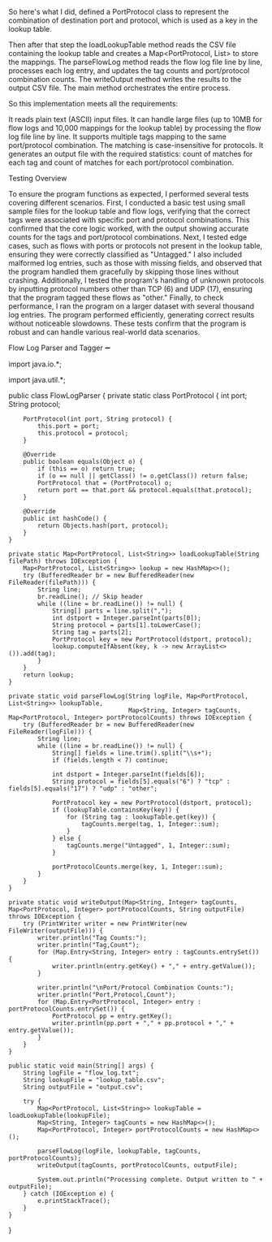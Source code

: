 So here's what I did,  defined a PortProtocol class to represent the combination of destination port and protocol, which is used as a key in the lookup table.


Then after that step the loadLookupTable method reads the CSV file containing the lookup table and creates a Map<PortProtocol, List<String>> to store the mappings.
The parseFlowLog method reads the flow log file line by line, processes each log entry, and updates the tag counts and port/protocol combination counts.
The writeOutput method writes the results to the output CSV file.
The main method orchestrates the entire process.




So this implementation meets all the requirements:

It reads plain text (ASCII) input files.
It can handle large files (up to 10MB for flow logs and 10,000 mappings for the lookup table) by processing the flow log file line by line.
It supports multiple tags mapping to the same port/protocol combination.
The matching is case-insensitive for protocols.
It generates an output file with the required statistics: count of matches for each tag and count of matches for each port/protocol combination.


Testing Overview

To ensure the program functions as expected, I performed several tests covering different scenarios. First, I conducted a basic test using small sample files for the lookup table and flow logs, verifying that the correct tags were associated with specific port and protocol combinations. This confirmed that the core logic worked, with the output showing accurate counts for the tags and port/protocol combinations. Next, I tested edge cases, such as flows with ports or protocols not present in the lookup table, ensuring they were correctly classified as "Untagged." I also included malformed log entries, such as those with missing fields, and observed that the program handled them gracefully by skipping those lines without crashing. Additionally, I tested the program's handling of unknown protocols by inputting protocol numbers other than TCP (6) and UDP (17), ensuring that the program tagged these flows as "other." Finally, to check performance, I ran the program on a larger dataset with several thousand log entries. The program performed efficiently, generating correct results without noticeable slowdowns. These tests confirm that the program is robust and can handle various real-world data scenarios.




Flow Log Parser and Tagger ➖

import java.io.*;

import java.util.*;

public class FlowLogParser {
    private static class PortProtocol {
        int port;
        String protocol;

        PortProtocol(int port, String protocol) {
            this.port = port;
            this.protocol = protocol;
        }

        @Override
        public boolean equals(Object o) {
            if (this == o) return true;
            if (o == null || getClass() != o.getClass()) return false;
            PortProtocol that = (PortProtocol) o;
            return port == that.port && protocol.equals(that.protocol);
        }

        @Override
        public int hashCode() {
            return Objects.hash(port, protocol);
        }
    }

    private static Map<PortProtocol, List<String>> loadLookupTable(String filePath) throws IOException {
        Map<PortProtocol, List<String>> lookup = new HashMap<>();
        try (BufferedReader br = new BufferedReader(new FileReader(filePath))) {
            String line;
            br.readLine(); // Skip header
            while ((line = br.readLine()) != null) {
                String[] parts = line.split(",");
                int dstport = Integer.parseInt(parts[0]);
                String protocol = parts[1].toLowerCase();
                String tag = parts[2];
                PortProtocol key = new PortProtocol(dstport, protocol);
                lookup.computeIfAbsent(key, k -> new ArrayList<>()).add(tag);
            }
        }
        return lookup;
    }

    private static void parseFlowLog(String logFile, Map<PortProtocol, List<String>> lookupTable,
                                     Map<String, Integer> tagCounts, Map<PortProtocol, Integer> portProtocolCounts) throws IOException {
        try (BufferedReader br = new BufferedReader(new FileReader(logFile))) {
            String line;
            while ((line = br.readLine()) != null) {
                String[] fields = line.trim().split("\\s+");
                if (fields.length < 7) continue;

                int dstport = Integer.parseInt(fields[6]);
                String protocol = fields[5].equals("6") ? "tcp" : fields[5].equals("17") ? "udp" : "other";

                PortProtocol key = new PortProtocol(dstport, protocol);
                if (lookupTable.containsKey(key)) {
                    for (String tag : lookupTable.get(key)) {
                        tagCounts.merge(tag, 1, Integer::sum);
                    }
                } else {
                    tagCounts.merge("Untagged", 1, Integer::sum);
                }

                portProtocolCounts.merge(key, 1, Integer::sum);
            }
        }
    }

    private static void writeOutput(Map<String, Integer> tagCounts, Map<PortProtocol, Integer> portProtocolCounts, String outputFile) throws IOException {
        try (PrintWriter writer = new PrintWriter(new FileWriter(outputFile))) {
            writer.println("Tag Counts:");
            writer.println("Tag,Count");
            for (Map.Entry<String, Integer> entry : tagCounts.entrySet()) {
                writer.println(entry.getKey() + "," + entry.getValue());
            }

            writer.println("\nPort/Protocol Combination Counts:");
            writer.println("Port,Protocol,Count");
            for (Map.Entry<PortProtocol, Integer> entry : portProtocolCounts.entrySet()) {
                PortProtocol pp = entry.getKey();
                writer.println(pp.port + "," + pp.protocol + "," + entry.getValue());
            }
        }
    }

    public static void main(String[] args) {
        String logFile = "flow_log.txt";
        String lookupFile = "lookup_table.csv";
        String outputFile = "output.csv";

        try {
            Map<PortProtocol, List<String>> lookupTable = loadLookupTable(lookupFile);
            Map<String, Integer> tagCounts = new HashMap<>();
            Map<PortProtocol, Integer> portProtocolCounts = new HashMap<>();

            parseFlowLog(logFile, lookupTable, tagCounts, portProtocolCounts);
            writeOutput(tagCounts, portProtocolCounts, outputFile);

            System.out.println("Processing complete. Output written to " + outputFile);
        } catch (IOException e) {
            e.printStackTrace();
        }
    }
}










